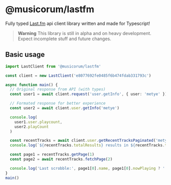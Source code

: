 # @musicorum/lastfm

Fully typed [Last.fm](https://last.fm) api client library written and made for Typescript!

> **Warning**
> This library is still in alpha and on heavy development. Expect incomplete stuff and future changes.

## Basic usage

```ts
import LastClient from '@musicorum/lastfm'

const client = new LastClient('e8077692fe0485f6b474fdab331793c')

async function main() {
  // Original response from API (with types)
  const user1 = await client.request('user.getInfo', { user: 'metye' })

  // Formated response for better experience
  const user2 = await client.user.getInfo('metye')

  console.log(
    user1.user.playcount,
    user2.playCount
  )

  const recentTracks = await client.user.getRecentTracksPaginated('metye')
  console.log(`${recentTracks.totalResults} results in ${recentTracks.totalPages} pages`)

  const page1 = recentTracks.getPage(1)
  const page2 = await recentTracks.fetchPage(2)

  console.log('Last scrobble:', page1[0].name, page1[0].nowPlaying ? ' - Now playing' : '')
}
main()
```